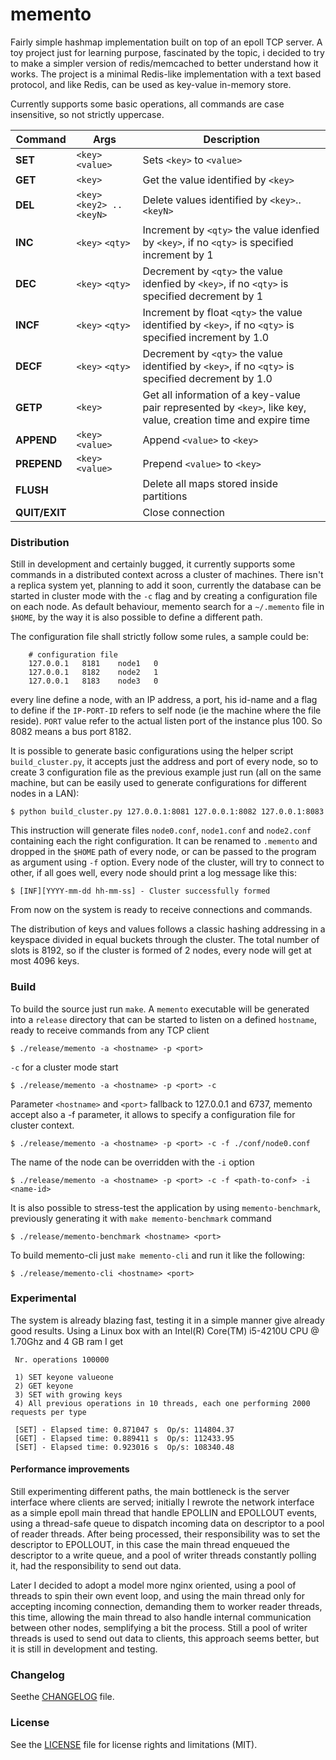 
# memento

Fairly simple hashmap implementation built on top of an epoll TCP server. A toy
project just for learning purpose, fascinated by the topic, i decided to try to
make a simpler version of redis/memcached to better understand how it works.
The project is a minimal Redis-like implementation with a text based protocol,
and like Redis, can be used as key-value in-memory store.


Currently supports some basic operations, all commands are case insensitive, so
not strictly uppercase.

| Command         | Args                       | Description                                                                                                   |
|---------------- | -------------------------- | ------------------------------------------------------------------------------------------------------------- |
| **SET**         | `<key>` `<value>`          | Sets `<key>` to `<value>`                                                                                     |
| **GET**         | `<key>`                    | Get the value identified by `<key>`                                                                           |
| **DEL**         | `<key>` `<key2> .. <keyN>` | Delete values identified by `<key>`..`<keyN>`                                                                 |
| **INC**         | `<key>` `<qty>`            | Increment by `<qty>` the value idenfied by `<key>`, if no `<qty>` is specified increment by 1                 |
| **DEC**         | `<key>` `<qty>`            | Decrement by `<qty>` the value idenfied by `<key>`, if no `<qty>` is specified decrement by 1                 |
| **INCF**        | `<key>` `<qty>`            | Increment by float `<qty>` the value identified by `<key>`, if no `<qty>` is specified increment by 1.0       |
| **DECF**        | `<key>` `<qty>`            | Decrement by `<qty>` the value identified by `<key>`, if no `<qty>` is specified decrement by 1.0             |
| **GETP**        | `<key>`                    | Get all information of a key-value pair represented by `<key>`, like key, value, creation time and expire time|
| **APPEND**      | `<key>` `<value>`          | Append `<value>` to `<key>`                                                                                   |
| **PREPEND**     | `<key>` `<value>`          | Prepend `<value>` to `<key>`                                                                                  |
| **FLUSH**       |                            | Delete all maps stored inside partitions                                                                      |
| **QUIT/EXIT**   |                            | Close connection                                                                                              |


### Distribution

Still in development and certainly bugged, it currently supports some commands
in a distributed context across a cluster of machines. There isn't a replica
system yet, planning to add it soon, currently the database can be started in
cluster mode with the `-c` flag and by creating a configuration file on each
node. As default behaviour, memento search for a `~/.memento` file in `$HOME`,
by the way it is also possible to define a different path.

The configuration file shall strictly follow some rules, a sample could be:

```
    # configuration file
    127.0.0.1   8181    node1   0
    127.0.0.1   8182    node2   1
    127.0.0.1   8183    node3   0
```

every line define a node, with an IP address, a port, his id-name and a flag to
define if the `IP-PORT-ID` refers to self node (ie the machine where the file
reside). `PORT` value refer to the actual listen port of the instance plus 100.
So 8082 means a bus port 8182.

It is possible to generate basic configurations using the helper script
`build_cluster.py`, it accepts just the address and port of every node, so to
create 3 configuration file as the previous example just run (all on the same
machine, but can be easily used to generate configurations for different nodes
in a LAN):

    $ python build_cluster.py 127.0.0.1:8081 127.0.0.1:8082 127.0.0.1:8083

This instruction will generate files `node0.conf`, `node1.conf` and
`node2.conf` containing each the right configuration. It can be renamed to
`.memento` and dropped in the `$HOME` path of every node, or can be passed to
the program as argument using `-f` option.
Every node of the cluster, will try to connect to other, if all goes well,
every node should print a log message like this:

    $ [INF][YYYY-mm-dd hh-mm-ss] - Cluster successfully formed

From now on the system is ready to receive connections and commands.

The distribution of keys and values follows a classic hashing addressing in a
keyspace divided in equal buckets through the cluster. The total number of
slots is 8192, so if the cluster is formed of 2 nodes, every node will get
at most 4096 keys.

### Build

To build the source just run `make`. A `memento` executable will be generated into
a `release` directory that can be started to listen on a defined `hostname`,
ready to receive commands from any TCP client

    $ ./release/memento -a <hostname> -p <port>

`-c` for a cluster mode start

    $ ./release/memento -a <hostname> -p <port> -c

Parameter `<hostname>` and `<port>` fallback to 127.0.0.1 and 6737, memento accept also
a -f parameter, it allows to specify a configuration file for cluster context.

    $ ./release/memento -a <hostname> -p <port> -c -f ./conf/node0.conf

The name of the node can be overridden with the `-i` option

    $ ./release/memento -a <hostname> -p <port> -c -f <path-to-conf> -i <name-id>

It is also possible to stress-test the application by using `memento-benchmark`, previously
generating it with `make memento-benchmark` command

    $ ./release/memento-benchmark <hostname> <port>

To build memento-cli just `make memento-cli` and run it like the following:

    $ ./release/memento-cli <hostname> <port>

### Experimental

The system is already blazing fast, testing it in a simple manner give already
good results. Using a Linux box with an Intel(R) Core(TM) i5-4210U CPU @
1.70Ghz and 4 GB ram I get

```
 Nr. operations 100000

 1) SET keyone valueone
 2) GET keyone
 3) SET with growing keys
 4) All previous operations in 10 threads, each one performing 2000 requests per type

 [SET] - Elapsed time: 0.871047 s  Op/s: 114804.37
 [GET] - Elapsed time: 0.889411 s  Op/s: 112433.95
 [SET] - Elapsed time: 0.923016 s  Op/s: 108340.48

```

#### Performance improvements

Still experimenting different paths, the main bottleneck is the server
interface where clients are served; initially I rewrote the network interface
as a simple epoll main thread that handle EPOLLIN and EPOLLOUT events, using a
thread-safe queue to dispatch incoming data on descriptor to a pool of reader
threads. After being processed, their responsibility was to set the descriptor
to EPOLLOUT, in this case the main thread enqueued the descriptor to a write
queue, and a pool of writer threads constantly polling it, had the
responsibility to send out data.

Later I decided to adopt a model more nginx oriented, using a pool of threads
to spin their own event loop, and using the main thread only for accepting
incoming connection, demanding them to worker reader threads, this time,
allowing the main thread to also handle internal communication between other
nodes, semplifying a bit the process. Still a pool of writer threads is used to
send out data to clients, this approach seems better, but it is still in
development and testing.

### Changelog

Seethe [CHANGELOG](CHANGELOG) file.

### License

See the [LICENSE](LICENSE) file for license rights and limitations (MIT).
